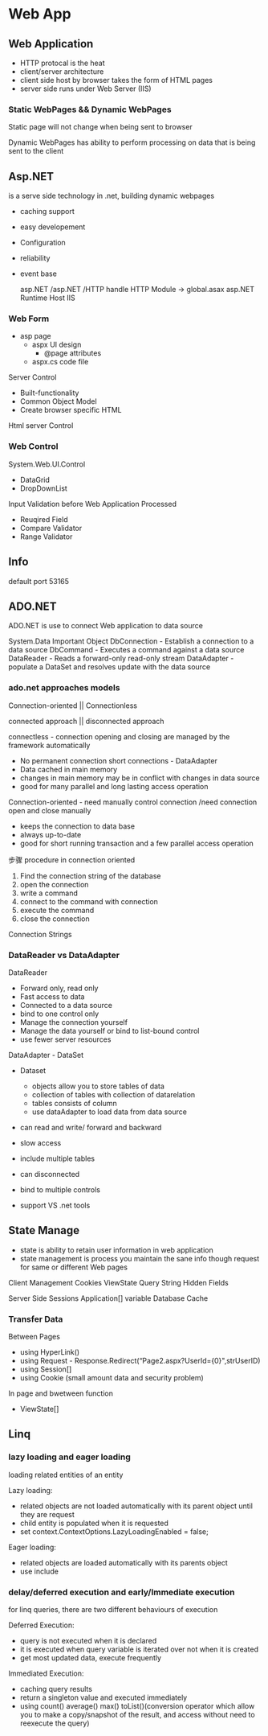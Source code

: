 # Web App #

## Web Application ##

* HTTP protocal is the heat
* client/server architecture
* client side host by browser takes the form of HTML pages
* server side runs under Web Server (IIS)

### Static WebPages && Dynamic WebPages ###

Static page will not change when being sent to browser

Dynamic WebPages has ability to perform processing on data that is being sent to the client

## Asp.NET ##

is a serve side technology in .net, building dynamic webpages

* caching support
* easy developement
* Configuration
* reliability
* event base

    asp.NET /asp.NET /HTTP handle
    HTTP Module -> global.asax
    asp.NET Runtime
    Host IIS

### Web Form ###

* asp page
  * aspx UI design
    * @page attributes
  * aspx.cs code file

Server Control

* Built-functionality
* Common Object Model
* Create browser specific HTML

Html server Control

### Web Control ###

System.Web.UI.Control

* DataGrid
* DropDownList

Input Validation before Web Application Processed

* Reuqired Field
* Compare Validator
* Range Validator

## Info ##

default port 53165

## ADO.NET ##

ADO.NET is use to connect Web application to data source

System.Data
  Important Object
  DbConnection - Establish a connection to a data source
  DbCommand - Executes a command against a data source
  DataReader - Reads a forward-only read-only stream
  DataAdapter - populate a DataSet and resolves update with the data source

### ado.net approaches models ###

Connection-oriented || Connectionless

connected approach  ||  disconnected approach

connectless - connection opening and closing are managed by the framework automatically

* No permanent connection short connections - DataAdapter
* Data cached in main memory
* changes in main memory may be in conflict with changes in data source
* good for many parallel and long lasting access operation

Connection-oriented - need manually control connection /need connection open and close manually 

* keeps the connection to data base
* always up-to-date
* good for short running transaction and a few parallel access operation

步骤 procedure in connection oriented

1. Find the connection string of the database
1. open the connection
1. write a command
1. connect to the command with connection
1. execute the command
1. close the connection

Connection Strings

### DataReader vs DataAdapter ###

DataReader

* Forward only, read only
* Fast access to data
* Connected to a data source
* bind to one control only
* Manage the connection yourself
* Manage the data yourself or bind to list-bound control
* use fewer server resources

DataAdapter - DataSet

* Dataset
  * objects allow you to store tables of data
  * collection of tables with collection of datarelation
  * tables consists of column
  * use dataAdapter to load data from data source

* can read and write/ forward and backward
* slow access
* include multiple tables
* can disconnected
* bind to multiple controls
* support VS .net tools

## State Manage ##

* state is ability to retain user information in web application
* state management is process you maintain the sane info though request for same or different Web pages

Client Management
  Cookies
  ViewState
  Query String
  Hidden Fields

Server Side
  Sessions
  Application[] variable
  Database
  Cache

### Transfer Data ###

Between Pages 

* using HyperLink()
* using Request - Response.Redirect(“Page2.aspx?UserId={0}",strUserID)
* using Session[]
* using Cookie (small amount data and security problem)

In page and bwetween function

* ViewState[]
## Linq ##

### lazy loading and eager loading ###

loading related entities of an entity

Lazy loading:

* related objects are not loaded automatically with its parent object until they are request
* child entity is populated when it is requested
* set context.ContextOptions.LazyLoadingEnabled = false;

Eager loading:

* related objects are loaded automatically with its parents object
* use include

### delay/deferred execution and early/Immediate execution ###

for linq queries, there are two different behaviours of execution

Deferred Execution:

* query is not executed when it is declared
* it is executed when query variable is iterated over not when it is created
* get most updated data, execute frequently

Immediated Execution:

* caching query results
* return a singleton value and executed immediately 
* using count() average() max() toList()(conversion operator which allow you to make a copy/snapshot of the result, and access without need to reexecute the query)